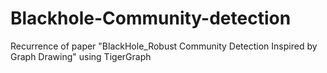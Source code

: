 # Blackhole-Community-detection
Recurrence of paper "BlackHole_Robust Community Detection Inspired by Graph Drawing" using TigerGraph
